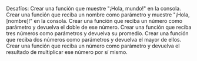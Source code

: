 Desafíos:
Crear una función que muestre "¡Hola, mundo!" en la consola.
Crear una función que reciba un nombre como parámetro y muestre "¡Hola, [nombre]!" en la consola.
Crear una función que reciba un número como parámetro y devuelva el doble de ese número.
Crear una función que reciba tres números como parámetros y devuelva su promedio.
Crear una función que reciba dos números como parámetros y devuelva el mayor de ellos.
Crear una función que reciba un número como parámetro y devuelva el resultado de multiplicar ese número por sí mismo.
